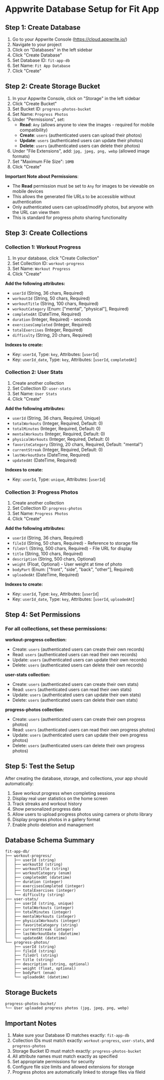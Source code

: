 # Appwrite Database Setup for Fit App

## Step 1: Create Database

1. Go to your Appwrite Console (https://cloud.appwrite.io/)
2. Navigate to your project
3. Click on "Databases" in the left sidebar
4. Click "Create Database"
5. Set Database ID: `fit-app-db`
6. Set Name: `Fit App Database`
7. Click "Create"

## Step 2: Create Storage Bucket

1. In your Appwrite Console, click on "Storage" in the left sidebar
2. Click "Create Bucket"
3. Set Bucket ID: `progress-photos-bucket`
4. Set Name: `Progress Photos`
5. Under "Permissions", set:
   - **Read**: `Any` (allows anyone to view the images - required for mobile compatibility)
   - **Create**: `users` (authenticated users can upload their photos)
   - **Update**: `users` (authenticated users can update their photos)
   - **Delete**: `users` (authenticated users can delete their photos)
6. Under "File Extensions", add: `jpg, jpeg, png, webp` (allowed image formats)
7. Set "Maximum File Size": `10MB`
8. Click "Create"

**Important Note about Permissions**:

- The **Read** permission must be set to `Any` for images to be viewable on mobile devices
- This allows the generated file URLs to be accessible without authentication
- Only authenticated users can upload/modify photos, but anyone with the URL can view them
- This is standard for progress photo sharing functionality

## Step 3: Create Collections

### Collection 1: Workout Progress

1. In your database, click "Create Collection"
2. Set Collection ID: `workout-progress`
3. Set Name: `Workout Progress`
4. Click "Create"

**Add the following attributes:**

- `userId` (String, 36 chars, Required)
- `workoutId` (String, 50 chars, Required)
- `workoutTitle` (String, 100 chars, Required)
- `workoutCategory` (Enum: ["mental", "physical"], Required)
- `completedAt` (DateTime, Required)
- `duration` (Integer, Required) - seconds
- `exercisesCompleted` (Integer, Required)
- `totalExercises` (Integer, Required)
- `difficulty` (String, 20 chars, Required)

**Indexes to create:**

- Key: `userId`, Type: `key`, Attributes: [`userId`]
- Key: `userId_date`, Type: `key`, Attributes: [`userId`, `completedAt`]

### Collection 2: User Stats

1. Create another collection
2. Set Collection ID: `user-stats`
3. Set Name: `User Stats`
4. Click "Create"

**Add the following attributes:**

- `userId` (String, 36 chars, Required, Unique)
- `totalWorkouts` (Integer, Required, Default: 0)
- `totalMinutes` (Integer, Required, Default: 0)
- `mentalWorkouts` (Integer, Required, Default: 0)
- `physicalWorkouts` (Integer, Required, Default: 0)
- `favoriteCategory` (String, 20 chars, Required, Default: "mental")
- `currentStreak` (Integer, Required, Default: 0)
- `lastWorkoutDate` (DateTime, Required)
- `updatedAt` (DateTime, Required)

**Indexes to create:**

- Key: `userId`, Type: `unique`, Attributes: [`userId`]

### Collection 3: Progress Photos

1. Create another collection
2. Set Collection ID: `progress-photos`
3. Set Name: `Progress Photos`
4. Click "Create"

**Add the following attributes:**

- `userId` (String, 36 chars, Required)
- `fileId` (String, 50 chars, Required) - Reference to storage file
- `fileUrl` (String, 500 chars, Required) - File URL for display
- `title` (String, 100 chars, Required)
- `description` (String, 500 chars, Optional)
- `weight` (Float, Optional) - User weight at time of photo
- `bodyPart` (Enum: ["front", "side", "back", "other"], Required)
- `uploadedAt` (DateTime, Required)

**Indexes to create:**

- Key: `userId`, Type: `key`, Attributes: [`userId`]
- Key: `userId_date`, Type: `key`, Attributes: [`userId`, `uploadedAt`]

## Step 4: Set Permissions

### For all collections, set these permissions:

**workout-progress collection:**

- Create: `users` (authenticated users can create their own records)
- Read: `users` (authenticated users can read their own records)
- Update: `users` (authenticated users can update their own records)
- Delete: `users` (authenticated users can delete their own records)

**user-stats collection:**

- Create: `users` (authenticated users can create their own stats)
- Read: `users` (authenticated users can read their own stats)
- Update: `users` (authenticated users can update their own stats)
- Delete: `users` (authenticated users can delete their own stats)

**progress-photos collection:**

- Create: `users` (authenticated users can create their own progress photos)
- Read: `users` (authenticated users can read their own progress photos)
- Update: `users` (authenticated users can update their own progress photos)
- Delete: `users` (authenticated users can delete their own progress photos)

## Step 5: Test the Setup

After creating the database, storage, and collections, your app should automatically:

1. Save workout progress when completing sessions
2. Display real user statistics on the home screen
3. Track streaks and workout history
4. Show personalized progress data
5. Allow users to upload progress photos using camera or photo library
6. Display progress photos in a gallery format
7. Enable photo deletion and management

## Database Schema Summary

```
fit-app-db/
├── workout-progress/
│   ├── userId (string)
│   ├── workoutId (string)
│   ├── workoutTitle (string)
│   ├── workoutCategory (enum)
│   ├── completedAt (datetime)
│   ├── duration (integer)
│   ├── exercisesCompleted (integer)
│   ├── totalExercises (integer)
│   └── difficulty (string)
├── user-stats/
│   ├── userId (string, unique)
│   ├── totalWorkouts (integer)
│   ├── totalMinutes (integer)
│   ├── mentalWorkouts (integer)
│   ├── physicalWorkouts (integer)
│   ├── favoriteCategory (string)
│   ├── currentStreak (integer)
│   ├── lastWorkoutDate (datetime)
│   └── updatedAt (datetime)
└── progress-photos/
    ├── userId (string)
    ├── fileId (string)
    ├── fileUrl (string)
    ├── title (string)
    ├── description (string, optional)
    ├── weight (float, optional)
    ├── bodyPart (enum)
    └── uploadedAt (datetime)
```

## Storage Buckets

```
progress-photos-bucket/
└── User uploaded progress photos (jpg, jpeg, png, webp)
```

## Important Notes

1. Make sure your Database ID matches exactly: `fit-app-db`
2. Collection IDs must match exactly: `workout-progress`, `user-stats`, and `progress-photos`
3. Storage Bucket ID must match exactly: `progress-photos-bucket`
4. All attribute names must match exactly as specified
5. Set appropriate permissions for security
6. Configure file size limits and allowed extensions for storage
7. Progress photos are automatically linked to storage files via fileId
